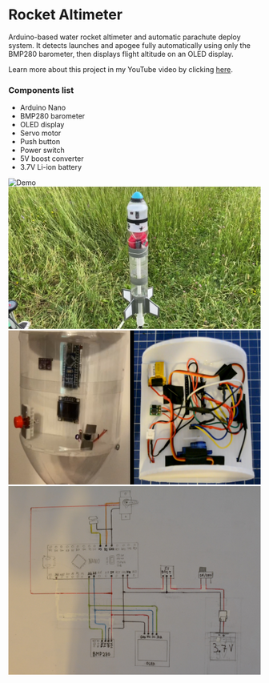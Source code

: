 # Rocket Altimeter
Arduino-based water rocket altimeter and automatic parachute deploy system.
It detects launches and apogee fully automatically using only the BMP280 barometer, then displays flight altitude on an OLED display.

Learn more about this project in my YouTube video by clicking [here](https://youtu.be/omXNWxrfcwo).

### Components list
- Arduino Nano
- BMP280 barometer
- OLED display
- Servo motor
- Push button
- Power switch
- 5V boost converter
- 3.7V Li-ion battery

![Demo](https://github.com/MaelStudio/RocketAltimeter/blob/main/img/demo.gif)
![Rocket](https://github.com/MaelStudio/RocketAltimeter/blob/main/img/rocket.png)
![Front and back of the electronics bay](https://github.com/MaelStudio/RocketAltimeter/blob/main/img/electronics.png)
![Electrical wiring](https://github.com/MaelStudio/RocketAltimeter/blob/main/img/wiring.jpg)

